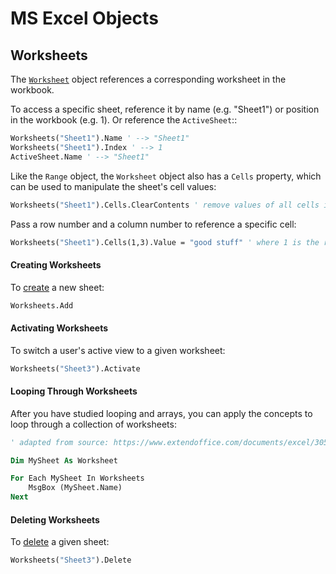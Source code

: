 # MS Excel Objects

## Worksheets

The [`Worksheet`](https://msdn.microsoft.com/en-us/vba/excel-vba/articles/worksheet-object-excel) object references a corresponding worksheet in the workbook.

To access a specific sheet, reference it by name (e.g. "Sheet1") or position in the workbook (e.g. 1). Or reference the `ActiveSheet`::

```vb
Worksheets("Sheet1").Name ' --> "Sheet1"
Worksheets("Sheet1").Index ' --> 1
ActiveSheet.Name ' --> "Sheet1"
```

Like the `Range` object, the `Worksheet` object also has a `Cells` property, which can be used to manipulate the sheet's cell values:

```vb
Worksheets("Sheet1").Cells.ClearContents ' remove values of all cells in this sheet
```

Pass a row number and a column number to reference a specific cell:

```vb
Worksheets("Sheet1").Cells(1,3).Value = "good stuff" ' where 1 is the row number and 3 is the column number (a.k.a. cell "C1")
```

#### Creating Worksheets

To [create](https://msdn.microsoft.com/en-us/vba/excel-vba/articles/sheets-add-method-excel) a new sheet:

```vb
Worksheets.Add
```

#### Activating Worksheets

To switch a user's active view to a given worksheet: 

```vb
Worksheets("Sheet3").Activate
```

#### Looping Through Worksheets

After you have studied looping and arrays, you can apply the concepts to loop through a collection of worksheets:

```vb
' adapted from source: https://www.extendoffice.com/documents/excel/3057-excel-delete-all-sheets-except-current.html

Dim MySheet As Worksheet

For Each MySheet In Worksheets
    MsgBox (MySheet.Name)
Next
```

#### Deleting Worksheets

To [delete](https://msdn.microsoft.com/en-us/vba/excel-vba/articles/worksheet-delete-method-excel) a given sheet:

```vb
Worksheets("Sheet3").Delete
```
